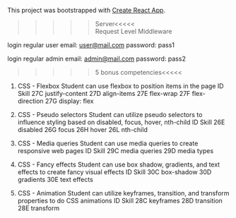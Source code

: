 This project was bootstrapped with [Create React App](https://github.com/facebook/create-react-app).

>>>>>Server<<<<<  
>Request Level Middleware

login regular user 
email: user@mail.com 
password: pass1

login regular admin
email: admin@mail.com 
password: pass2



>>>>>5 bonus competencies<<<<<

1) CSS - Flexbox
Student can use flexbox to position items in the page
ID	Skill
27C	justify-content
27D	align-items
27E	flex-wrap
27F	flex-direction
27G	display: flex


2) CSS - Pseudo selectors
Student can utilize pseudo selectors to influence styling based on disabled, focus, hover, nth-child
ID	Skill
26E	disabled
26G	focus
26H	hover
26L	nth-child


3) CSS - Media queries
Student can use media queries to create responsive web pages
ID	Skill
29C	media queries
29D	media types


4) CSS - Fancy effects
Student can use box shadow, gradients, and text effects to create fancy visual effects
ID	Skill
30C	box-shadow
30D	gradients
30E	text effects


6) CSS - Animation
Student can utilize keyframes, transition, and transform properties to do CSS animations
ID	Skill
28C	keyframes
28D	transition
28E	transform



